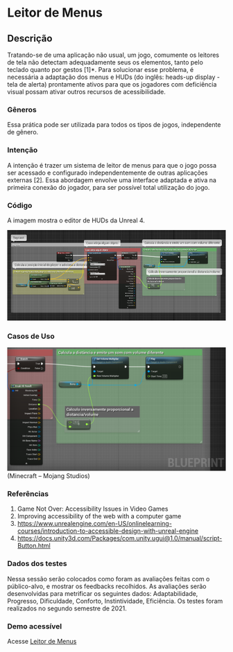 # Leitor de Menus

## Descrição

Tratando-se de uma aplicação não usual, um jogo, comumente os leitores de tela não detectam adequadamente seus os elementos, tanto pelo teclado quanto por gestos [1]\*. Para solucionar esse problema, é necessária a adaptação dos menus e HUDs (do inglês: heads-up display - tela de alerta) prontamente ativos para que os jogadores com deficiência visual possam ativar outros recursos de acessibilidade.

### Gêneros

Essa prática pode ser utilizada para todos os tipos de jogos, independente de gênero.

### Intenção

A intenção é trazer um sistema de leitor de menus para que o jogo possa ser acessado e configurado independentemente de outras aplicações externas [2]. Essa abordagem envolve uma interface adaptada e ativa na primeira conexão do jogador, para ser possível total utilização do jogo.

### Código

A imagem mostra o editor de HUDs da Unreal 4.

![plot](https://github.com/LeoGarcez/accessible-features/blob/main/Content/Whitecane/md1.png)

### Casos de Uso

![plot](https://github.com/LeoGarcez/accessible-features/blob/main/Content/Whitecane/md2.png)
(Minecraft – Mojang Studios)

### Referências

1. Game Not Over: Accessibility Issues in Video Games
2. Improving accessibility of the web with a computer game
3. https://www.unrealengine.com/en-US/onlinelearning-courses/introduction-to-accessible-design-with-unreal-engine
4. https://docs.unity3d.com/Packages/com.unity.ugui@1.0/manual/script-Button.html

### Dados dos testes

Nessa sessão serão colocados como foram as avaliações feitas com o público-alvo, e mostrar os feedbacks recolhidos. As avaliações serão desenvolvidas para metrificar os seguintes dados: Adaptabilidade, Progresso, Dificuldade, Conforto, Instintividade, Eficiência. Os testes foram realizados no segundo semestre de 2021.

### Demo acessível

Acesse [Leitor de Menus](https://1drv.ms/u/s!AunOkXxY_m_EgdpxBMPCE7YVpW3xlg?e=a2uhiT)
